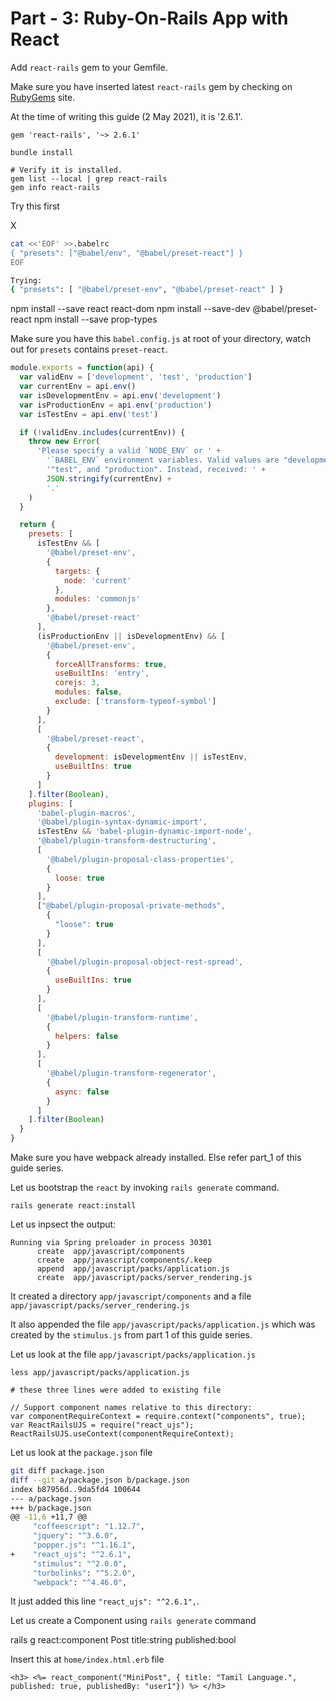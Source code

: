 # Part - 3: Ruby-On-Rails App with React

Add `react-rails` gem to your Gemfile.

Make sure you have inserted latest `react-rails` gem by checking on [RubyGems](rubygems.org) site.

At the time of writing this guide (2 May 2021), it is '2.6.1'.

```
gem 'react-rails', '~> 2.6.1'

bundle install

# Verify it is installed.
gem list --local | grep react-rails
gem info react-rails

```

Try this first 

X 
```bash
cat <<'EOF' >>.babelrc 
{ "presets": ["@babel/env", "@babel/preset-react"] }
EOF

Trying: 
{ "presets": [ "@babel/preset-env", "@babel/preset-react" ] }

```
npm install --save react react-dom
npm install --save-dev @babel/preset-react
npm install --save prop-types


Make sure you have this `babel.config.js` at root of your directory, watch out for `presets` contains `preset-react`.

```js
module.exports = function(api) {
  var validEnv = ['development', 'test', 'production']
  var currentEnv = api.env()
  var isDevelopmentEnv = api.env('development')
  var isProductionEnv = api.env('production')
  var isTestEnv = api.env('test')

  if (!validEnv.includes(currentEnv)) {
    throw new Error(
      'Please specify a valid `NODE_ENV` or ' +
        '`BABEL_ENV` environment variables. Valid values are "development", ' +
        '"test", and "production". Instead, received: ' +
        JSON.stringify(currentEnv) +
        '.'
    )
  }

  return {
    presets: [
      isTestEnv && [
        '@babel/preset-env',
        {
          targets: {
            node: 'current'
          },
          modules: 'commonjs'
        },
        '@babel/preset-react'
      ],
      (isProductionEnv || isDevelopmentEnv) && [
        '@babel/preset-env',
        {
          forceAllTransforms: true,
          useBuiltIns: 'entry',
          corejs: 3,
          modules: false,
          exclude: ['transform-typeof-symbol']
        }
      ],
      [
        '@babel/preset-react',
        {
          development: isDevelopmentEnv || isTestEnv,
          useBuiltIns: true
        }
      ]
    ].filter(Boolean),
    plugins: [
      'babel-plugin-macros',
      '@babel/plugin-syntax-dynamic-import',
      isTestEnv && 'babel-plugin-dynamic-import-node',
      '@babel/plugin-transform-destructuring',
      [
        '@babel/plugin-proposal-class-properties',
        {
          loose: true
        }
      ],
      ["@babel/plugin-proposal-private-methods", 
        { 
          "loose": true 
        }
      ],
      [
        '@babel/plugin-proposal-object-rest-spread',
        {
          useBuiltIns: true
        }
      ],
      [
        '@babel/plugin-transform-runtime',
        {
          helpers: false
        }
      ],
      [
        '@babel/plugin-transform-regenerator',
        {
          async: false
        }
      ]
    ].filter(Boolean)
  }
}

```




Make sure you have webpack already installed. Else refer part_1 of this guide series.

Let us bootstrap the `react` by invoking `rails generate` command.

```
rails generate react:install

```

Let us inpsect the output:

```
Running via Spring preloader in process 30301
      create  app/javascript/components
      create  app/javascript/components/.keep
      append  app/javascript/packs/application.js
      create  app/javascript/packs/server_rendering.js
```

It created a directory `app/javascript/components` and a file `app/javascript/packs/server_rendering.js`

It also appended the file `app/javascript/packs/application.js` which was created by the `stimulus.js` from part 1 of this guide series.

Let us look at the file `app/javascript/packs/application.js`

```
less app/javascript/packs/application.js

# these three lines were added to existing file

// Support component names relative to this directory:
var componentRequireContext = require.context("components", true);
var ReactRailsUJS = require("react_ujs");
ReactRailsUJS.useContext(componentRequireContext);

```


Let us look at the `package.json` file 

```bash
git diff package.json
diff --git a/package.json b/package.json
index b87956d..9da5fd4 100644
--- a/package.json
+++ b/package.json
@@ -11,6 +11,7 @@
     "coffeescript": "1.12.7",
     "jquery": "^3.6.0",
     "popper.js": "^1.16.1",
+    "react_ujs": "^2.6.1",
     "stimulus": "^2.0.0",
     "turbolinks": "^5.2.0",
     "webpack": "^4.46.0",
```

It just added this line `"react_ujs": "^2.6.1",`.



Let us create a Component using `rails generate` command

rails g react:component Post title:string published:bool

Insert this at `home/index.html.erb` file

```
<h3> <%= react_component("MiniPost", { title: "Tamil Language.", published: true, publishedBy: "user1"}) %> </h3>
```



